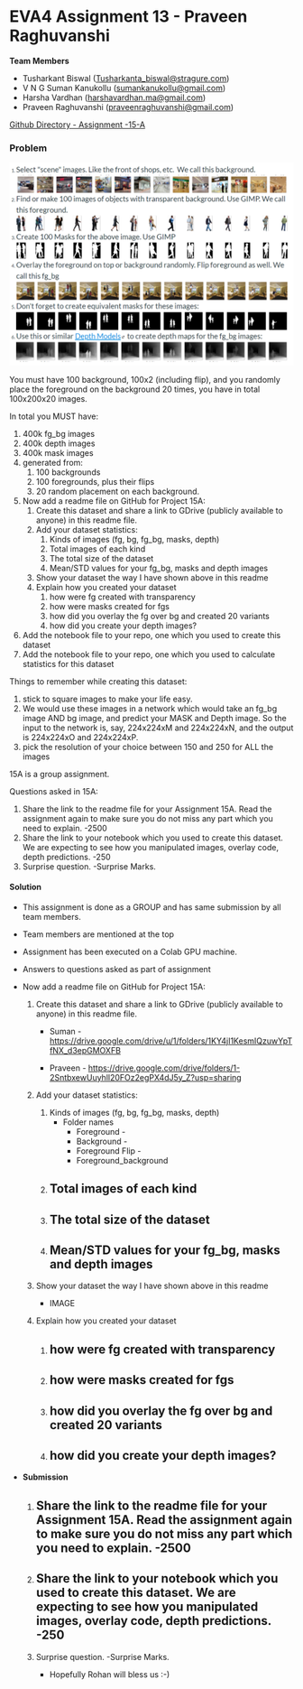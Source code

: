 # EVA4 Assignment 13 - Praveen Raghuvanshi

**Team Members**

- Tusharkant Biswal (Tusharkanta_biswal@stragure.com) 
- V N G Suman Kanukollu (sumankanukollu@gmail.com)
- Harsha Vardhan (harshavardhan.ma@gmail.com)
- Praveen Raghuvanshi (praveenraghuvanshi@gmail.com)

[Github Directory - Assignment -15-A](https://github.com/praveenraghuvanshi1512/EVA4/tree/master/Session-14/Assignment-15-A)

### Problem

<img src=".\assets\15-A-problem.jpg" alt="15-A-problem" style="zoom:67%;" />

 You must have 100 background, 100x2 (including flip), and you randomly place the foreground on the background 20 times, you have in total 100x200x20 images. 

In total you MUST have:

1. 400k fg_bg images
2. 400k depth images
3. 400k mask images
4. generated from:
   1. 100 backgrounds
   2. 100 foregrounds, plus their flips
   3. 20 random placement on each background.
5. Now add a readme file on GitHub for Project 15A:
   1. Create this dataset and share a link to GDrive (publicly available to anyone) in this readme file. 
   2. Add your dataset statistics:
      1. Kinds of images (fg, bg, fg_bg, masks, depth)
      2. Total images of each kind
      3. The total size of the dataset
      4. Mean/STD values for your fg_bg, masks and depth images
   3. Show your dataset the way I have shown above in this readme
   4. Explain how you created your dataset
      1. how were fg created with transparency
      2. how were masks created for fgs
      3. how did you overlay the fg over bg and created 20 variants
      4. how did you create your depth images? 
6. Add the notebook file to your repo, one which you used to create this dataset
7. Add the notebook file to your repo, one which you used to calculate statistics for this dataset

 

Things to remember while creating this dataset:

1. stick to square images to make your life easy. 
2. We would use these images in a network which would take an fg_bg image AND bg image, and predict your MASK and Depth image. So the input to the network is, say, 224x224xM and 224x224xN, and the output is 224x224xO and 224x224xP. 
3. pick the resolution of your choice between 150 and 250 for ALL the images 

15A is a group assignment.

Questions asked in 15A:

1. Share the link to the readme file for your Assignment 15A. Read the assignment again to make sure you do not miss any part which you need to explain. -2500
2. Share the link to your notebook which you used to create this dataset. We are expecting to see how you manipulated images, overlay code, depth predictions. -250
3. Surprise question. -Surprise Marks. 

#### Solution

- This assignment is done as a GROUP and has same submission by all team members. 

- Team members are mentioned at the top

- Assignment has been executed on a Colab GPU machine.

- Answers to questions asked as part of assignment

- Now add a readme file on GitHub for Project 15A:

  1. Create this dataset and share a link to GDrive (publicly available to anyone) in this readme file. 

     - Suman - https://drive.google.com/drive/u/1/folders/1KY4jI1KesmIQzuwYpTfNX_d3epGMOXFB

     - Praveen - https://drive.google.com/drive/folders/1-2SntbxewUuyhll20FOz2egPX4dJ5y_Z?usp=sharing

       

  2. Add your dataset statistics:

     1. Kinds of images (fg, bg, fg_bg, masks, depth)
        - Folder names
          - Foreground -
          - Background - 
          - Foreground Flip - 
          - Foreground_background
     2. Total images of each kind
        - 
     3. The total size of the dataset
        - 
     4. Mean/STD values for your fg_bg, masks and depth images
        - 

  3. Show your dataset the way I have shown above in this readme

     - IMAGE

  4. Explain how you created your dataset

     1. how were fg created with transparency
        - 
     2. how were masks created for fgs
        - 
     3. how did you overlay the fg over bg and created 20 variants
        - 
     4. how did you create your depth images?
        - 

  

- **Submission**

  1. Share the link to the readme file for your Assignment 15A. Read the assignment again to make sure you do not miss any part which you need to explain. -2500
     - 

  2. Share the link to your notebook which you used to create this dataset. We are expecting to see how you manipulated images, overlay code, depth predictions. -250
     - 

  3. Surprise question. -Surprise Marks. 
     - Hopefully Rohan will bless us :-)